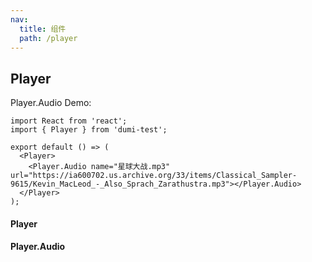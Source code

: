 ```yaml
---
nav:
  title: 组件
  path: /player
---
```


## Player

Player.Audio Demo:

```tsx
import React from 'react';
import { Player } from 'dumi-test';

export default () => (
  <Player>
    <Player.Audio name="星球大战.mp3" url="https://ia600702.us.archive.org/33/items/Classical_Sampler-9615/Kevin_MacLeod_-_Also_Sprach_Zarathustra.mp3"></Player.Audio>
  </Player>
);
```
#### Player
<API hideTitle></API>

#### Player.Audio
<API src="./audio.tsx" hideTitle></API>
